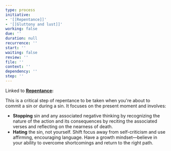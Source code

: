 ```yaml
---
type: process
initiative:
- '[[Repentance]]'
- '[[Gluttony and lust]]'
working: false
due: ''
duration: null
recurrence: ''
start: ''
waiting: false
review: ''
file: ''
context: ''
dependency: ''
step: ''
---
```


Linked to **[Repentance](Initiatives/good%20traits/Repentance.md):**

This is a critical step of repentance to be taken when you're about to commit a sin or during a sin. It focuses on the present moment and involves:

* **Stopping** sin and any associated negative thinking by recognizing the nature of the action and its consequences by reciting the associated verses and reflecting on the nearness of death.
* **Hating** the sin, not yourself. Shift focus away from self-criticism and use affirming, encouraging language. Have a growth mindset—believe in your ability to overcome shortcomings and return to the right path.
